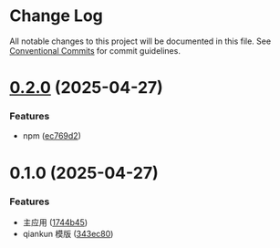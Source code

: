 # Change Log

All notable changes to this project will be documented in this file.
See [Conventional Commits](https://conventionalcommits.org) for commit guidelines.

# [0.2.0](https://github.com/Yicoding/qiankun-vite/compare/@enode/qiankun-main-template@0.1.0...@enode/qiankun-main-template@0.2.0) (2025-04-27)

### Features

- npm ([ec769d2](https://github.com/Yicoding/qiankun-vite/commit/ec769d28c5bb46d8a7c80bba2e82868415d8daaf))

# 0.1.0 (2025-04-27)

### Features

- 主应用 ([1744b45](https://github.com/Yicoding/qiankun-vite/commit/1744b45f7908777f5bccd4c57ce5870a829a1f58))
- qiankun 模版 ([343ec80](https://github.com/Yicoding/qiankun-vite/commit/343ec80b7a340ebab28afdb86d4e3af31f1220e2))
